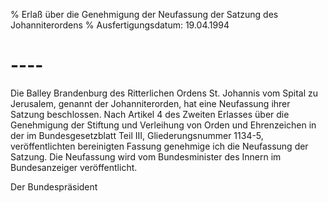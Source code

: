 % Erlaß über die Genehmigung der Neufassung der Satzung des Johanniterordens
% Ausfertigungsdatum: 19.04.1994
 
# ----

Die Balley Brandenburg des Ritterlichen Ordens St. Johannis vom Spital zu Jerusalem, genannt der Johanniterorden, hat eine Neufassung ihrer Satzung beschlossen. Nach Artikel 4 des Zweiten Erlasses über die Genehmigung der Stiftung und Verleihung von Orden und Ehrenzeichen in der im Bundesgesetzblatt Teil III, Gliederungsnummer 1134-5, veröffentlichten bereinigten Fassung genehmige ich die Neufassung der Satzung. Die Neufassung wird vom Bundesminister des Innern im Bundesanzeiger veröffentlicht.

Der Bundespräsident
